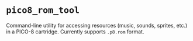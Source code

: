 # `pico8_rom_tool`

Command-line utility for accessing resources (music, sounds, sprites, etc.) in a PICO-8 cartridge.
Currently supports `.p8.rom` format.
